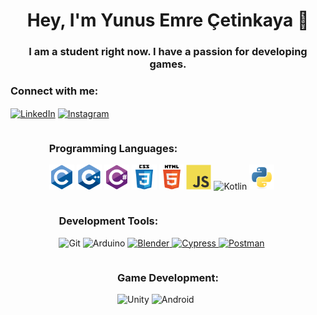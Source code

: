 <h1 align="center">Hey, I'm Yunus Emre Çetinkaya 👋</h1>
<h3 align="center">I am a student right now. I have a passion for developing games.</h3>

<h3 align="left">Connect with me:</h3>
<p align="left">
  <a href="https://linkedin.com/in/yunus-emre-%C3%A7etinkaya-557263202/" target="_blank"><img align="center" src="https://raw.githubusercontent.com/rahuldkjain/github-profile-readme-generator/master/src/images/icons/Social/linked-in-alt.svg" alt="LinkedIn" height="30" width="40" /></a>
  <a href="https://instagram.com/ye.cetinkaya" target="_blank"><img align="center" src="https://raw.githubusercontent.com/rahuldkjain/github-profile-readme-generator/master/src/images/icons/Social/instagram.svg" alt="Instagram" height="30" width="40" /></a>
</p>

<div align="center">
  <div style="display: inline-block; margin-right: 20px;">
    <h3 align="left">Programming Languages:</h3>
    <p align="left">
      <img src="https://raw.githubusercontent.com/devicons/devicon/master/icons/c/c-original.svg" alt="C" width="40" height="40"/>
      <img src="https://raw.githubusercontent.com/devicons/devicon/master/icons/cplusplus/cplusplus-original.svg" alt="C++" width="40" height="40"/>
      <img src="https://raw.githubusercontent.com/devicons/devicon/master/icons/csharp/csharp-original.svg" alt="C#" width="40" height="40"/>
      <img src="https://raw.githubusercontent.com/devicons/devicon/master/icons/css3/css3-original-wordmark.svg" alt="CSS3" width="40" height="40"/>
      <img src="https://raw.githubusercontent.com/devicons/devicon/master/icons/html5/html5-original-wordmark.svg" alt="HTML5" width="40" height="40"/>
      <img src="https://raw.githubusercontent.com/devicons/devicon/master/icons/javascript/javascript-original.svg" alt="JavaScript" width="40" height="40"/>
      <img src="https://www.vectorlogo.zone/logos/kotlinlang/kotlinlang-icon.svg" alt="Kotlin" width="40" height="40"/>
      <img src="https://raw.githubusercontent.com/devicons/devicon/master/icons/python/python-original.svg" alt="Python" width="40" height="40"/>
    </p>
  </div>

  <div style="display: inline-block; margin-right: 20px;">
    <h3 align="left">Development Tools:</h3>
    <p align="left">
      <img src="https://www.vectorlogo.zone/logos/git-scm/git-scm-icon.svg" alt="Git" width="40" height="40"/>
      <img src="https://cdn.worldvectorlogo.com/logos/arduino-1.svg" alt="Arduino" width="40" height="40"/>
      <a href="https://www.blender.org/" target="_blank" rel="noreferrer"> <img src="https://download.blender.org/branding/community/blender_community_badge_white.svg" alt="Blender" width="40" height="40"/> </a>
      <a href="https://www.cypress.io" target="_blank" rel="noreferrer"> <img src="https://raw.githubusercontent.com/simple-icons/simple-icons/6e46ec1fc23b60c8fd0d2f2ff46db82e16dbd75f/icons/cypress.svg" alt="Cypress" width="40" height="40"/> </a>
      <a href="https://postman.com" target="_blank" rel="noreferrer"> <img src="https://www.vectorlogo.zone/logos/getpostman/getpostman-icon.svg" alt="Postman" width="40" height="40"/> </a>
    </p>
  </div>

  <div style="display: inline-block;">
    <h3 align="left">Game Development:</h3>
    <p align="left">
      <img src="https://www.vectorlogo.zone/logos/unity3d/unity3d-icon.svg" alt="Unity" width="40" height="40"/>
      <img src="https://www.vectorlogo.zone/logos/android/android-icon.svg" alt="Android" width="40" height="40"/>
    </p>
  </div>
</div>
